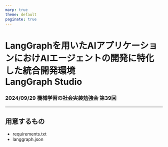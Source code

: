 ```yaml
---
marp: true
theme: default
paginate: true
---
```


# LangGraphを用いたAIアプリケーションにおけAIエージェントの開発に特化した統合開発環境<br />LangGraph Studio
### 2024/09/29 機械学習の社会実装勉強会 第39回

---
## 用意するもの
- requirements.txt
- langgraph.json